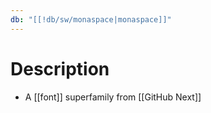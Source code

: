 ```yaml
---
db: "[[!db/sw/monaspace|monaspace]]"
---
```

# Description
- A [[font]] superfamily from [[GitHub Next]]